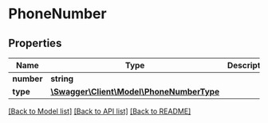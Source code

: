 # PhoneNumber

## Properties
Name | Type | Description | Notes
------------ | ------------- | ------------- | -------------
**number** | **string** |  | [optional] 
**type** | [**\Swagger\Client\Model\PhoneNumberType**](PhoneNumberType.md) |  | 

[[Back to Model list]](../README.md#documentation-for-models) [[Back to API list]](../README.md#documentation-for-api-endpoints) [[Back to README]](../README.md)


